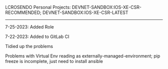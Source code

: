 LCROSENDO Personal Projects: DEVNET-SANDBOX:IOS-XE-CSR-RECOMMENDED; DEVNET-SANDBOX:IOS-XE-CSR-LATEST

---
7-25-2023:
Added Role

7-22-2023: 
Added to GitLab CI

Tidied up the problems

Problems with Virtual Env reading as externally-managed-environment; pip freeze is incomplete, just need to install ansible
